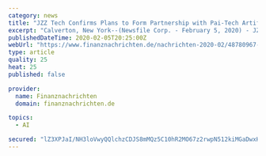 ```yaml
---
category: news
title: "JZZ Tech Confirms Plans to Form Partnership with Pai-Tech Artificial Intelligence LTD"
excerpt: "Calverton, New York--(Newsfile Corp. - February 5, 2020) - JZZ Technologies Inc. (OTC Pink: JZZI) today confirmed that it is in final negotiations to form a joint venture with PAI-TECH Artificial Intelligence LTD to acquire the exclusive rights to all US distribution of products based on PAI's Bot Operating System Standard (PAI-BOSS)."
publishedDateTime: 2020-02-05T20:25:00Z
webUrl: "https://www.finanznachrichten.de/nachrichten-2020-02/48780967-jzz-tech-confirms-plans-to-form-partnership-with-pai-tech-artificial-intelligence-ltd-296.htm"
type: article
quality: 25
heat: 25
published: false

provider:
  name: Finanznachrichten
  domain: finanznachrichten.de

topics:
  - AI

secured: "lZ3XPJaI/NH3loVwyQQlchzCDJS8mMQz5C10hR2MO67z2rwpN512kiMGaDwxH2OVjIH2h3ipgrqHPmhenQ2g7/RsHVbKvkczjZ9wFmsWMjFtoJ0qJCer9ZXuJ2HYJPAKFL9KMTK7f4yNy6dffYocSXg4gU637sF3L1OBA9vdN591+oh05AiHb9ryNUcs6HhSOEiCufXfshZycQEAGXFky5TEF5vk3w9EGJ/SmgsGuQu8ylXiDibajOhVzZ9mO2yy554DB5Q5zx68XZv9/H30nbrVc0ebfUYP6iK76OmoUaMUfnBFmN+xVqOtJlD7ZlR6;bkUNQ8HTu/l44TB3XBN0nw=="
---
```



